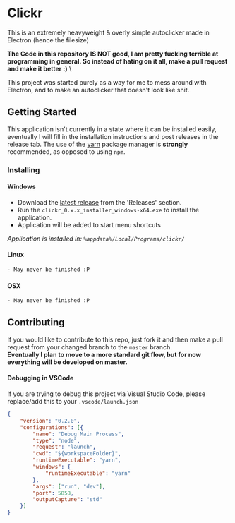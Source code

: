 # Clickr
This is an extremely heavyweight & overly simple autoclicker made in Electron (hence the filesize)

**The Code in this repository IS NOT good, I am pretty fucking terrible at programming in general. So instead of hating on it all, make a pull request and make it better :)** \

This project was started purely as a way for me to mess around with Electron, and to make an autoclicker that doesn't look like shit.

## Getting Started
This application isn't currently in a state where it can be installed easily, eventually I will fill in the installation instructions and post releases in the release tab.
The use of the [yarn](https://yarnpkg.com/) package manager is **strongly** recommended, as opposed to using `npm`.

### Installing

#### Windows

* Download the [latest release](https://github.com/ImPhantom/Clickr/releases) from the 'Releases' section.
* Run the `clickr_0.x.x_installer_windows-x64.exe` to install the application.
* Application will be added to start menu shortcuts

*Application is installed in: `%appdata%/Local/Programs/clickr/`*

#### Linux
```bash
- May never be finished :P
```

#### OSX
```bash
- May never be finished :P
```

## Contributing
If you would like to contribute to this repo, just fork it and then make a pull request from your changed branch to the `master` branch.\
**Eventually I plan to move to a more standard git flow, but for now everything will be developed on master.**

#### Debugging in VSCode
If you are trying to debug this project via Visual Studio Code, please replace/add this to your `.vscode/launch.json`
```json
{
    "version": "0.2.0",
    "configurations": [{
        "name": "Debug Main Process",
        "type": "node",
        "request": "launch",
        "cwd": "${workspaceFolder}",
        "runtimeExecutable": "yarn",
        "windows": {
            "runtimeExecutable": "yarn"
        },
        "args": ["run", "dev"],
        "port": 5858,
        "outputCapture": "std"
    }]
}
```
